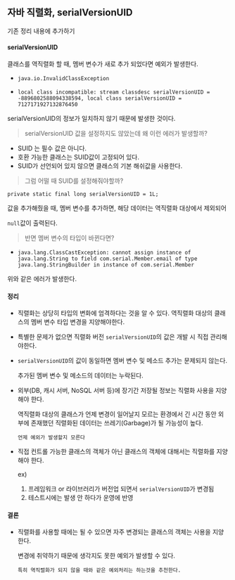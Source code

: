## 자바 직렬화, serialVersionUID 

기존 정리 내용에 추가하기



#### serialVersionUID

클래스를 역직렬화 할 때, 멤버 변수가 새로 추가 되었다면 예외가 발생한다.

- `java.io.InvalidClassException`

- ```
  local class incompatible: stream classdesc serialVersionUID = -8896802588094338594, local class serialVersionUID = 7127171927132876450
  ```



serialVersionUID의 정보가 일치하지 않기 때문에 발생한 것이다.



>  serialVersionUID 값을 설정하지도 않았는데 왜 이런 에러가 발생할까?

- SUID 는 필수 값은 아니다.
- 호환 가능한 클래스는 SUID값이 고정되어 있다.
- SUID가 선언되어 있지 않으면 클래스의 기본 해쉬값을 사용한다.



> 그럼 어떨 때 SUID를 설정해줘야할까?

```
private static final long serialVersionUID = 1L;
```

값을 추가해줬을 때, 멤버 변수를 추가하면, 해당 데이터는 역직렬화 대상에서 제외되어

`null`값이 출력된다.



> 반면 멤버 변수의 타입이 바뀐다면?

- `java.lang.ClassCastException: cannot assign instance of java.lang.String to field com.serial.Member.email of type java.lang.StringBuilder in instance of com.serial.Member`

위와 같은 에러가 발생한다.



#### 정리

- 직렬화는 상당히 타입의 변화에 엄격하다는 것을 알 수 있다. 역직렬화 대상의 클래스의 멤버 변수 타입 변경을 지양해야한다.

- 특별한 문제가 없으면 직렬화 버전 `serialVersionUID`의 값은 개발 시 직접 관리해야한다.

- `serialVersionUID`의 값이 동일하면 멤버 변수 및 메소드 추가는 문제되지 않는다.

  추가된 멤버 변수 및 메소드의 데이터는 누락된다.

- 외부(DB, 캐시 서버, NoSQL 서버 등)에 장기간 저장될 정보는 직렬화 사용을 지양해야 한다.

  역직렬화 대상의 클래스가 언제 변경이 일어날지 모르는 환경에서 긴 시간 동안 외부에 존재했던 직렬화된 데이터는 쓰레기(Garbage)가 될 가능성이 높다.

  `언제 예외가 발생할지 모른다`

- 직접 컨트롤 가능한 클래스의 객체가 아닌 클래스의 객체에 대해서는 직렬화를 지양해야 한다.

  ex)

  1. 프레임워크 or 라이브러리가 버전업 되면서 `serialVersionUID`가 변경됨
  2. 테스트시에는 발생 안 하다가 운영에 반영



#### 결론

- 직렬화를 사용할 때에는 될 수 있으면 자주 변경되는 클래스의 객체는 사용을 지양한다.

  변경에 취약하기 때문에 생각지도 못한 예외가 발생할 수 있다.

  `특히 역직렬화가 되지 않을 때와 같은 예외처리는 하는것을 추천한다.`

  

